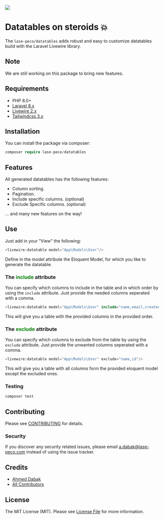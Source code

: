<img src="https://banners.beyondco.de/Datatables.png?theme=light&packageManager=composer+require&packageName=lase-peco%2Fdatatables&pattern=architect&style=style_1&description=Built+with+Livewire%2C+made+easy+to+use&md=1&fontSize=150px&images=table"/>

# Datatables on steroids 💥

The ``lase-peco/datatables`` adds robust and easy to customize datatables build with the Laravel Livewire library.

## Note 
We are still working on this package to bring new features.

## Requirements
- PHP 8.0+
- [Laravel 8.x](https://laravel.com/docs/8.x)
- [Livewire 2.x](https://laravel-livewire.com/)
- [Tailwindcss 3.x](https://tailwindcss.com/)

## Installation

You can install the package via composer:

```php 
composer require lase-peco/datatables
```

## Features

All generated datatables has the following features:

- Column sorting.
- Pagination.
- Include specific columns. (optional)
- Exclude Specific columns. (optional)

... and many new features on the way!

## Use

Just add in your "View" the following:

```php 
<livewire:datatable model="App\Models\User"/>
```

Define in the model attribute the Eloquent Model, for which you like to generate the datatable.

### The <font color="green">include</font> attribute

You can specify which columns to include in the table and in which order by using the ```include``` attribute. Just provide the needed columns seperated with a comma.

```php 
<livewire:datatable model="App\Models\User" include="name,email,created_at,id"/>
```

This will give you a table with the provided columns in the provided order.

### The <font color="green">exclude</font> attribute

You can specify which columns to exclude from the table by using the ```exclude``` attribute. Just provide the unwanted columns seperated with a comma.

```php 
<livewire:datatable model="App\Models\User" exclude="name,id"/>
```
This will give you a table with all columns form the provided eloquent model except the excluded ones.



### Testing

``` bash
composer test
```

## Contributing

Please see [CONTRIBUTING](CONTRIBUTING.md) for details.

### Security

If you discover any security related issues, please email a.dabak@lase-peco.com instead of using the issue tracker.

## Credits

- [Ahmed Dabak](https://github.com/lase-peco)
- [All Contributors](CONTRIBUTING.md)

## License

The MIT License (MIT). Please see [License File](LICENSE.md) for more information.
